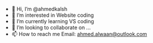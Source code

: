 - 👋 Hi, I’m @ahmedkalsh
- 👀 I’m interested in Website coding
- 🌱 I’m currently learning VS coding
- 💞️ I’m looking to collaborate on ...
- 📫 How to reach me Email: ahmed.alwaan@outlook.com
